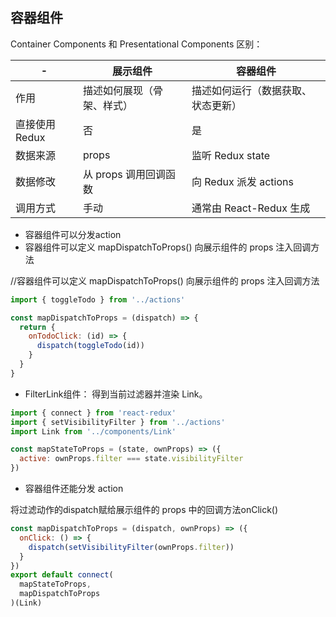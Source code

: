 ## 容器组件

Container Components 和 Presentational Components 区别：

| -             | 展示组件                   | 容器组件                           |
| ------------- | -------------------------- | ---------------------------------- |
| 作用          | 描述如何展现（骨架、样式） | 描述如何运行（数据获取、状态更新） |
| 直接使用Redux | 否                         | 是                                 |
| 数据来源      | props                      | 监听 Redux state                   |
| 数据修改      | 从 props 调用回调函数      | 向 Redux 派发 actions              |
| 调用方式      | 手动                       | 通常由 React-Redux 生成            |

- 容器组件可以分发action
- 容器组件可以定义 mapDispatchToProps() 向展示组件的 props 注入回调方法



//容器组件可以定义 mapDispatchToProps() 向展示组件的 props 注入回调方法

```js
import { toggleTodo } from '../actions'

const mapDispatchToProps = (dispatch) => {
  return {
    onTodoClick: (id) => {
      dispatch(toggleTodo(id))
    }
  }
}
```



- FilterLink组件： 得到当前过滤器并渲染 Link。

```js
import { connect } from 'react-redux'
import { setVisibilityFilter } from '../actions'
import Link from '../components/Link'

const mapStateToProps = (state, ownProps) => ({
  active: ownProps.filter === state.visibilityFilter
})
```





- 容器组件还能分发 action

将过滤动作的dispatch赋给展示组件的 props 中的回调方法onClick()

```js
const mapDispatchToProps = (dispatch, ownProps) => ({
  onClick: () => {
    dispatch(setVisibilityFilter(ownProps.filter))
  }
})
export default connect(
  mapStateToProps,
  mapDispatchToProps
)(Link)
```



